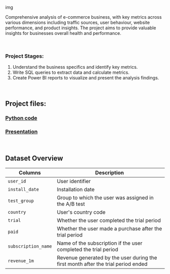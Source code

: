 img

Comprehensive analysis of e-commerce business, with key metrics across various dimensions including traffic sources, user behaviour, website performance, and product insights. The project aims to provide valuable insights for businesses overall health and performance.

<br>

### Project Stages:
1. Understand the business specifics and identify key metrics.
2. Write SQL queries to extract data and calculate metrics.
3. Create Power BI reports to visualize and present the analysis findings.

<br>

## **Project files:**
### [Python code]()
### [Presentation]()

<br>

## **Dataset Overview**

| Columns | Description |
| --- | --- |
| `user_id` | User identifier |
| `install_date` | Installation date |
| `test_group` | Group to which the user was assigned in the A/B test |
| `country` | User's country code |
| `trial` | Whether the user completed the trial period |
| `paid` | Whether the user made a purchase after the trial period |
| `subscription_name` | Name of the subscription if the user completed the trial period |
| `revenue_1m` | Revenue generated by the user during the first month after the trial period ended |
